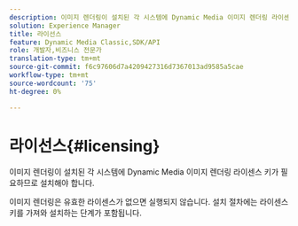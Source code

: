 ```yaml
---
description: 이미지 렌더링이 설치된 각 시스템에 Dynamic Media 이미지 렌더링 라이센스 키가 필요하므로 설치해야 합니다.
solution: Experience Manager
title: 라이선스
feature: Dynamic Media Classic,SDK/API
role: 개발자,비즈니스 전문가
translation-type: tm+mt
source-git-commit: f6c97606d7a4209427316d7367013ad9585a5cae
workflow-type: tm+mt
source-wordcount: '75'
ht-degree: 0%

---
```



# 라이선스{#licensing}

이미지 렌더링이 설치된 각 시스템에 Dynamic Media 이미지 렌더링 라이센스 키가 필요하므로 설치해야 합니다.

이미지 렌더링은 유효한 라이센스가 없으면 실행되지 않습니다. 설치 절차에는 라이센스 키를 가져와 설치하는 단계가 포함됩니다.
